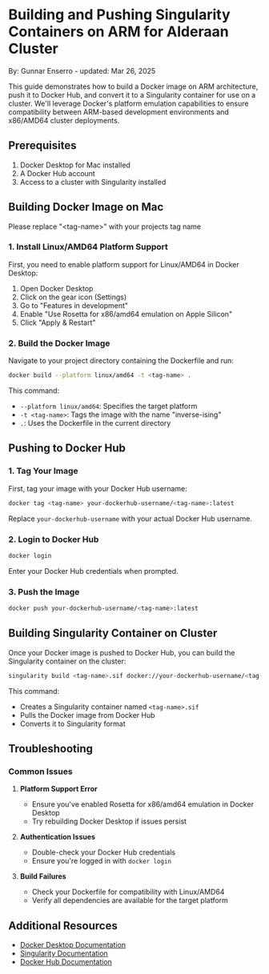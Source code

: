 # Building and Pushing Singularity Containers on ARM for Alderaan Cluster
By: Gunnar Enserro - updated: Mar 26, 2025

This guide demonstrates how to build a Docker image on ARM architecture, push it to Docker Hub, and convert it to a Singularity container for use on a cluster. We'll leverage Docker's platform emulation capabilities to ensure compatibility between ARM-based development environments and x86/AMD64 cluster deployments.

## Prerequisites

1. Docker Desktop for Mac installed
2. A Docker Hub account
3. Access to a cluster with Singularity installed

## Building Docker Image on Mac

Please replace "\<tag-name>" with your projects tag name

### 1. Install Linux/AMD64 Platform Support

First, you need to enable platform support for Linux/AMD64 in Docker Desktop:

1. Open Docker Desktop
2. Click on the gear icon (Settings)
3. Go to "Features in development"
4. Enable "Use Rosetta for x86/amd64 emulation on Apple Silicon"
5. Click "Apply & Restart"

### 2. Build the Docker Image

Navigate to your project directory containing the Dockerfile and run:

```bash
docker build --platform linux/amd64 -t <tag-name> .
```

This command:
- `--platform linux/amd64`: Specifies the target platform
- `-t <tag-name>`: Tags the image with the name "inverse-ising"
- `.`: Uses the Dockerfile in the current directory

## Pushing to Docker Hub

### 1. Tag Your Image

First, tag your image with your Docker Hub username:

```bash
docker tag <tag-name> your-dockerhub-username/<tag-name>:latest
```

Replace `your-dockerhub-username` with your actual Docker Hub username.

### 2. Login to Docker Hub

```bash
docker login
```

Enter your Docker Hub credentials when prompted.

### 3. Push the Image

```bash
docker push your-dockerhub-username/<tag-name>:latest
```

## Building Singularity Container on Cluster

Once your Docker image is pushed to Docker Hub, you can build the Singularity container on the cluster:

```bash
singularity build <tag-name>.sif docker://your-dockerhub-username/<tag-name>:latest
```

This command:
- Creates a Singularity container named `<tag-name>.sif`
- Pulls the Docker image from Docker Hub
- Converts it to Singularity format

## Troubleshooting

### Common Issues

1. **Platform Support Error**
   - Ensure you've enabled Rosetta for x86/amd64 emulation in Docker Desktop
   - Try rebuilding Docker Desktop if issues persist

2. **Authentication Issues**
   - Double-check your Docker Hub credentials
   - Ensure you're logged in with `docker login`

3. **Build Failures**
   - Check your Dockerfile for compatibility with Linux/AMD64
   - Verify all dependencies are available for the target platform

## Additional Resources

- [Docker Desktop Documentation](https://docs.docker.com/desktop/)
- [Singularity Documentation](https://docs.sylabs.io/guides/3.0/user-guide/)
- [Docker Hub Documentation](https://docs.docker.com/docker-hub/) 